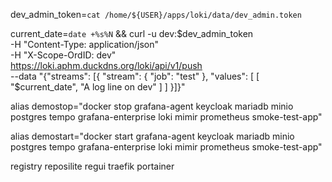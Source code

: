 
dev_admin_token=`cat /home/${USER}/apps/loki/data/dev_admin.token`

current_date=`date +%s%N` && curl -u dev:$dev_admin_token \
-H "Content-Type: application/json" \
-H "X-Scope-OrdID: dev" \
https://loki.aphm.duckdns.org/loki/api/v1/push \
--data "{\"streams\": [{ \"stream\": { \"job\": \"test\" }, \"values\": [ [ \"$current_date\", \"A log line on dev\" ] ] }]}"


alias demostop="docker stop grafana-agent keycloak mariadb minio postgres tempo grafana-enterprise loki mimir  prometheus smoke-test-app"

alias demostart="docker start grafana-agent keycloak mariadb minio postgres tempo grafana-enterprise loki mimir  prometheus smoke-test-app"




registry reposilite regui  traefik portainer